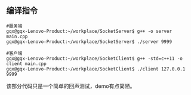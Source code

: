 ### 



## 编译指令

```shell
#服务端
gqx@gqx-Lenovo-Product:~/workplace/SocketServer$ g++ -o server main.cpp
gqx@gqx-Lenovo-Product:~/workplace/SocketServer$ ./server 9999

#客户端
gqx@gqx-Lenovo-Product:~/workplace/SocketClient$ g++ -std=c++11 -o client main.cpp
gqx@gqx-Lenovo-Product:~/workplace/SocketClient$ ./client 127.0.0.1 9999
```



该部分代码只是一个简单的回声测试，demo有点简陋。

